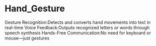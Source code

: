 # Hand_Gesture
Gesture Recognition:Detects and converts hand movements into text in real-time Voice Feedback:Outputs recognized letters or words through speech synthesis Hands-Free Communication:No need for keyboard or mouse—just gestures
